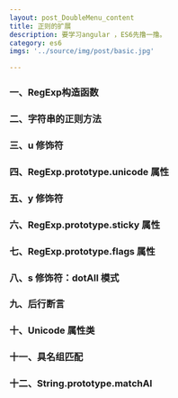 ```yaml
---
layout: post_DoubleMenu_content
title: 正则的扩展
description: 要学习angular ，ES6先撸一撸。
category: es6
imgs: '../source/img/post/basic.jpg'

---
```

### 一、RegExp构造函数

### 二、字符串的正则方法
### 三、u 修饰符
### 四、RegExp.prototype.unicode 属性
### 五、y 修饰符
### 六、RegExp.prototype.sticky 属性 
### 七、RegExp.prototype.flags 属性 
### 八、s 修饰符：dotAll 模式 
### 九、后行断言
### 十、Unicode 属性类
### 十一、具名组匹配
### 十二、String.prototype.matchAl








